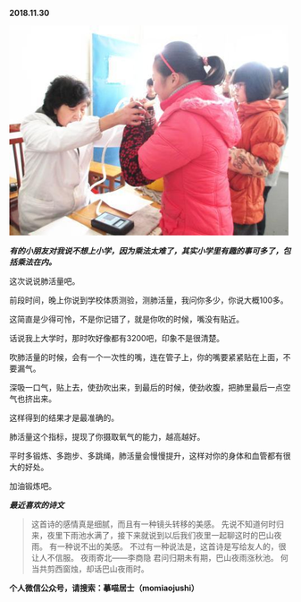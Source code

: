 
          
            
**2018.11.30**



![](img/51001-488216ab38cd6f52.jpg)




***有的小朋友对我说不想上小学，因为乘法太难了，其实小学里有趣的事可多了，包括乘法在内。***

这次说说肺活量吧。

前段时间，晚上你说到学校体质测验，测肺活量，我问你多少，你说大概100多。

这简直是少得可怜，不是你记错了，就是你吹的时候，嘴没有贴近。

话说我上大学时，那时吹好像都有3200吧，印象不是很清楚。

吹肺活量的时候，会有一个一次性的嘴，连在管子上，你的嘴要紧紧贴在上面，不要漏气。

深吸一口气，贴上去，使劲吹出来，到最后的时候，使劲收腹，把肺里最后一点空气也挤出来。

这样得到的结果才是最准确的。

肺活量这个指标，提现了你摄取氧气的能力，越高越好。

平时多锻炼、多跑步、多跳绳，肺活量会慢慢提升，这样对你的身体和血管都有很大的好处。

加油锻炼吧。


***最近喜欢的诗文***
>这首诗的感情真是细腻，而且有一种镜头转移的美感。
先说不知道何时归来，夜里下雨池水满了，接下来就说到以后我们夜里一起聊这时的巴山夜雨。
有一种说不出的美感。
不过有一种说法是，这首诗是写给友人的，很让人不信服。
夜雨寄北——李商隐
君问归期未有期，巴山夜雨涨秋池。
何当共剪西窗烛，却话巴山夜雨时。




**个人微信公众号，请搜索：摹喵居士（momiaojushi）**

          
        